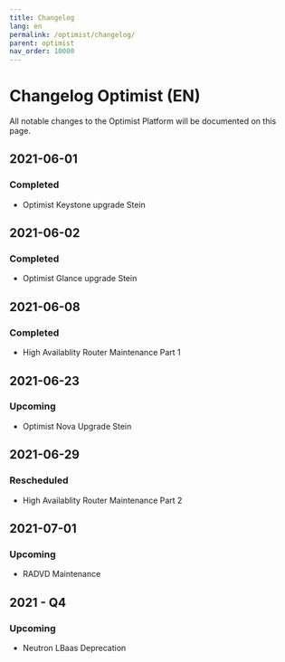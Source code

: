 ```yaml
---
title: Changelog
lang: en
permalink: /optimist/changelog/
parent: optimist
nav_order: 10000
---
```


# Changelog Optimist (EN)

All notable changes to the Optimist Platform will be documented on this page.

## 2021-06-01
### Completed
- Optimist Keystone upgrade Stein

## 2021-06-02
### Completed
- Optimist Glance upgrade Stein

## 2021-06-08
### Completed
- High Availablity Router Maintenance Part 1

## 2021-06-23
### Upcoming
-  Optimist Nova Upgrade Stein

## 2021-06-29
### Rescheduled
- High Availablity Router Maintenance Part 2

## 2021-07-01
### Upcoming
- RADVD Maintenance

## 2021 - Q4
### Upcoming
- Neutron LBaas Deprecation

